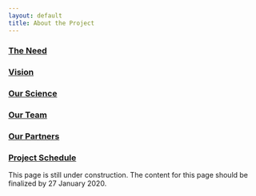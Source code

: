 ```yaml
---
layout: default
title: About the Project
---
```


### [The Need](need.html)

### [Vision](vision.html)

### [Our Science](science.html)

### [Our Team](team.html)

### [Our Partners](partners.html)

### [Project Schedule](schedule.html)

This page is still under construction. The content for this page should be finalized by 27 January 2020.
